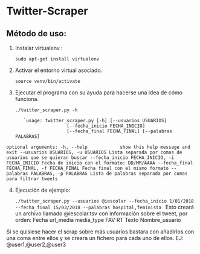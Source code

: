 # Twitter-Scraper

## Método de uso:

1. Instalar virtualenv : 

    `sudo apt-get install virtualenv`

2. Activar el entorno virtual asociado.

    `source venv/bin/activate`

3. Ejecutar el programa con su ayuda para hacerse una idea de cómo funciona.

    `./twitter_scraper.py -h`
    
          `usage: twitter_scraper.py [-h] [--usuarios USUARIOS]
                          [--fecha_inicio FECHA_INICIO]
                          [--fecha_final FECHA_FINAL] [--palabras PALABRAS]

`optional arguments:
  -h, --help            show this help message and exit
  --usuarios USUARIOS, -u USUARIOS
                        Lista separada por comas de usuarios que se quieran
                        buscar
  --fecha_inicio FECHA_INICIO, -i FECHA_INICIO
                        Fecha de inicio con el formato: DD/MM/AAAA
  --fecha_final FECHA_FINAL, -f FECHA_FINAL
                        Fecha final con el mismo formato
  --palabras PALABRAS, -p PALABRAS
                        Lista de palabras separada por comas para filtrar
                        tweets `
                        
4. Ejecución de ejemplo:

    `./twitter_scraper.py --usuarios @iescolar --fecha_inicio 1/01/2018 --fecha_final 15/03/2018 --palabras hospital,feminista
`
Esto creará un archivo llamado @iescolar.tsv con información sobre el tweet, por orden:
     Fecha  url_media   media_type  FAV RT  Texto   Nombre_usuario
     
Si se quisiese hacer el scrap sobre más usuarios bastara con añadirlos con una coma entre ellos y se creara un fichero para cada uno de ellos. EJ: @user1,@user2,@user3 
